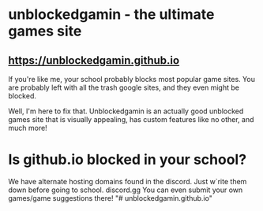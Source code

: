 # unblockedgamin - the ultimate games site
## https://unblockedgamin.github.io

If you're like me, your school probably blocks most popular game sites. You are probably left with all the trash google sites, and they even might be blocked.

Well, I'm here to fix that. Unblockedgamin is an actually good unblocked games site that is visually appealing, has custom features like no other, and much more!

# Is github.io blocked in your school? 
We have alternate hosting domains found in the discord. Just w`rite them down before going to school.
discord.gg
You can even submit your own games/game suggestions there! 
"# unblockedgamin.github.io" 
